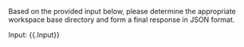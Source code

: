Based on the provided input below, please determine the appropriate workspace base directory and form a final response in JSON format.

Input: {{.Input}}
